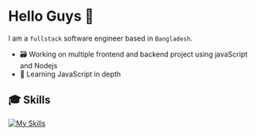# Hello Guys 👋
I am a `fullstack` software engineer based in `Bangladesh`.

- 🗃️ Working on multiple frontend and backend project using javaScript and Nodejs
- 🎯 Learning JavaScript in depth

## 🎓 Skills

[![My Skills](https://skillicons.dev/icons?i=,html,css,js,react,tailwind,,nodejs,express,mongodb,appwrite,vite,vscode,postman,,npm,md,git,github,figma&perline=7&theme=light)](https://skillicons.dev)
